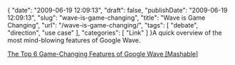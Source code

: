 {
    "date": "2009-06-19 12:09:13",
    "draft": false,
    "publishDate": "2009-06-19 12:09:13",
    "slug": "wave-is-game-changing",
    "title": "Wave is Game Changing",
    "url": "\/wave-is-game-changing\/",
    "tags": [
        "debate",
        "direction",
        "use case"
    ],
    "categories": [
        "Link"
    ]
}A quick overview of the most mind-blowing features of Google Wave.

[The Top 6 Game-Changing Features of Google Wave
\[Mashable\]](http://mashable.com/2009/05/31/google-wave-features/)